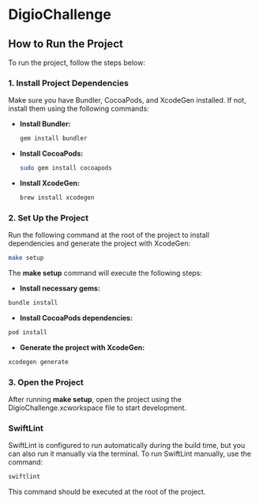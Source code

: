 # DigioChallenge

## How to Run the Project

To run the project, follow the steps below:

### 1. Install Project Dependencies

Make sure you have Bundler, CocoaPods, and XcodeGen installed. If not, install them using the following commands:

- **Install Bundler:**
    ```bash
    gem install bundler
    ```
- **Install CocoaPods:**
    ```bash
    sudo gem install cocoapods
    ```
- **Install XcodeGen:**
    ```bash
    brew install xcodegen
    ```

### 2. Set Up the Project

Run the following command at the root of the project to install dependencies and generate the project with XcodeGen:

```bash
make setup
```

The **make setup** command will execute the following steps:

- **Install necessary gems:**
```bash
bundle install
``` 
- **Install CocoaPods dependencies:**
```bash
pod install
``` 
- **Generate the project with XcodeGen:**
```bash
xcodegen generate
``` 

###  3. Open the Project
After running **make setup**, open the project using the DigioChallenge.xcworkspace file to start development.

### SwiftLint
SwiftLint is configured to run automatically during the build time, but you can also run it manually via the terminal. To run SwiftLint manually, use the command:

```bash
swiftlint
```
This command should be executed at the root of the project.
